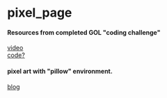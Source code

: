 # pixel_page




#### Resources from completed GOL "coding challenge"   
[video](https://www.youtube.com/watch?v=FWSR_7kZuYg&vl=en)  
[code?](https://github.com/CodingTrain/website/tree/main/CodingChallenges/CC_085_The_Game_of_Life/P5)


#### pixel art with "pillow" environment.    
[blog](https://www.freecodecamp.org/news/how-to-create-generative-art-in-less-than-100-lines-of-code-d37f379859f/)


